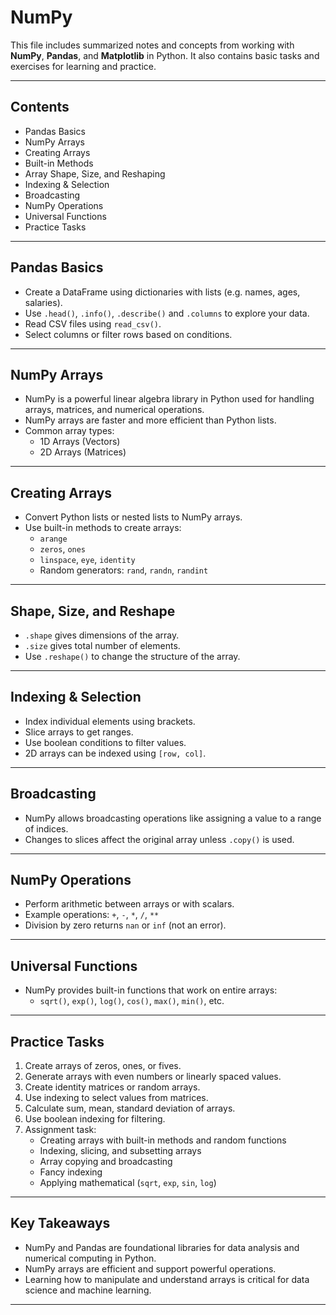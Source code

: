 # NumPy

This file includes summarized notes and concepts from working with **NumPy**, **Pandas**, and **Matplotlib** in Python. It also contains basic tasks and exercises for learning and practice.

---

## Contents

- Pandas Basics  
- NumPy Arrays  
- Creating Arrays  
- Built-in Methods  
- Array Shape, Size, and Reshaping  
- Indexing & Selection  
- Broadcasting  
- NumPy Operations  
- Universal Functions  
- Practice Tasks  

---

## Pandas Basics

- Create a DataFrame using dictionaries with lists (e.g. names, ages, salaries).  
- Use `.head()`, `.info()`, `.describe()` and `.columns` to explore your data.  
- Read CSV files using `read_csv()`.  
- Select columns or filter rows based on conditions.  

---

## NumPy Arrays

- NumPy is a powerful linear algebra library in Python used for handling arrays, matrices, and numerical operations.  
- NumPy arrays are faster and more efficient than Python lists.  
- Common array types:  
  - 1D Arrays (Vectors)  
  - 2D Arrays (Matrices)  

---

## Creating Arrays

- Convert Python lists or nested lists to NumPy arrays.  
- Use built-in methods to create arrays:  
  - `arange`  
  - `zeros`, `ones`  
  - `linspace`, `eye`, `identity`  
  - Random generators: `rand`, `randn`, `randint`  

---

## Shape, Size, and Reshape

- `.shape` gives dimensions of the array.  
- `.size` gives total number of elements.  
- Use `.reshape()` to change the structure of the array.

---

## Indexing & Selection

- Index individual elements using brackets.  
- Slice arrays to get ranges.  
- Use boolean conditions to filter values.  
- 2D arrays can be indexed using `[row, col]`.  

---

## Broadcasting

- NumPy allows broadcasting operations like assigning a value to a range of indices.  
- Changes to slices affect the original array unless `.copy()` is used.  

---

## NumPy Operations

- Perform arithmetic between arrays or with scalars.  
- Example operations: `+`, `-`, `*`, `/`, `**`  
- Division by zero returns `nan` or `inf` (not an error).  

---

## Universal Functions

- NumPy provides built-in functions that work on entire arrays:
  - `sqrt()`, `exp()`, `log()`, `cos()`, `max()`, `min()`, etc.

---

## Practice Tasks

1. Create arrays of zeros, ones, or fives.  
2. Generate arrays with even numbers or linearly spaced values.  
3. Create identity matrices or random arrays.  
4. Use indexing to select values from matrices.  
5. Calculate sum, mean, standard deviation of arrays.  
6. Use boolean indexing for filtering.
7. Assignment task:
   - Creating arrays with built-in methods and random functions  
   - Indexing, slicing, and subsetting arrays  
   - Array copying and broadcasting  
   - Fancy indexing  
   - Applying mathematical (`sqrt`, `exp`, `sin`, `log`)

---

## Key Takeaways

- NumPy and Pandas are foundational libraries for data analysis and numerical computing in Python.  
- NumPy arrays are efficient and support powerful operations.  
- Learning how to manipulate and understand arrays is critical for data science and machine learning.

---
